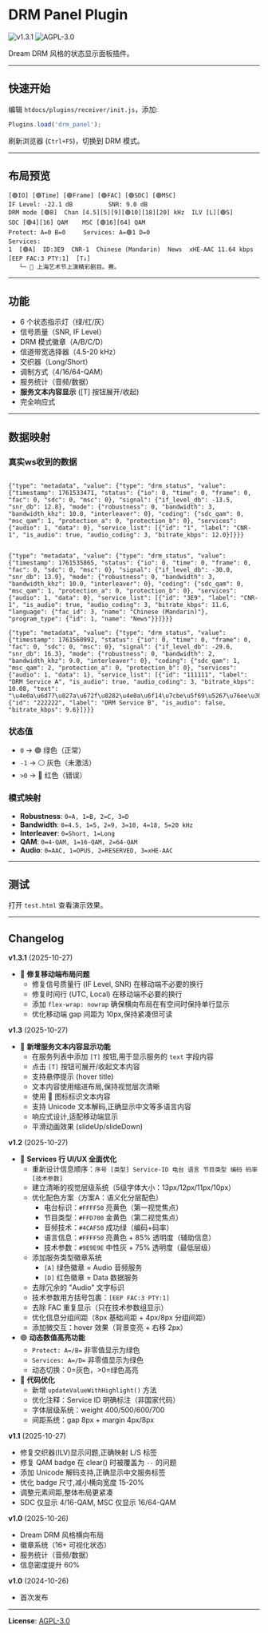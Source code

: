 # DRM Panel Plugin

![v1.3.1](https://img.shields.io/badge/v-1.3.1-blue) ![AGPL-3.0](https://img.shields.io/badge/license-AGPL--3.0-green)

Dream DRM 风格的状态显示面板插件。

---

## 快速开始

编辑 `htdocs/plugins/receiver/init.js`，添加:
```javascript
Plugins.load('drm_panel');
```

刷新浏览器 (`Ctrl+F5`)，切换到 DRM 模式。

---

## 布局预览

```
[🟢IO] [🟢Time] [🟢Frame] [🟢FAC] [🟢SDC] [🟢MSC]
IF Level: -22.1 dB          SNR: 9.0 dB
DRM mode [🟢B]  Chan [4.5][5][9][🟢10][18][20] kHz  ILV [L][🟢S]
SDC [🟢4][16] QAM    MSC [🟢16][64] QAM
Protect: A=0 B=0     Services: A=🟢1 D=0
Services:
1  [🟢A]  ID:3E9  CNR-1  Chinese (Mandarin)  News  xHE-AAC 11.64 kbps  [EEP FAC:3 PTY:1]  [T↓]
   └─ 📄 上海艺术节上演精彩剧目。赛。
```

---

## 功能

- 6 个状态指示灯（绿/红/灰）
- 信号质量（SNR, IF Level）
- DRM 模式徽章（A/B/C/D）
- 信道带宽选择器（4.5-20 kHz）
- 交织器（Long/Short）
- 调制方式（4/16/64-QAM）
- 服务统计（音频/数据）
- **服务文本内容显示** ([T] 按钮展开/收起)
- 完全响应式

---

## 数据映射

### 真实ws收到的数据
```

{"type": "metadata", "value": {"type": "drm_status", "value": {"timestamp": 1761533471, "status": {"io": 0, "time": 0, "frame": 0, "fac": 0, "sdc": 0, "msc": 0}, "signal": {"if_level_db": -13.5, "snr_db": 12.8}, "mode": {"robustness": 0, "bandwidth": 3, "bandwidth_khz": 10.0, "interleaver": 0}, "coding": {"sdc_qam": 0, "msc_qam": 1, "protection_a": 0, "protection_b": 0}, "services": {"audio": 1, "data": 0}, "service_list": [{"id": "1", "label": "CNR-1", "is_audio": true, "audio_coding": 3, "bitrate_kbps": 12.0}]}}}


{"type": "metadata", "value": {"type": "drm_status", "value": {"timestamp": 1761535865, "status": {"io": 0, "time": 0, "frame": 0, "fac": 0, "sdc": 0, "msc": 0}, "signal": {"if_level_db": -30.0, "snr_db": 13.9}, "mode": {"robustness": 0, "bandwidth": 3, "bandwidth_khz": 10.0, "interleaver": 0}, "coding": {"sdc_qam": 0, "msc_qam": 1, "protection_a": 0, "protection_b": 0}, "services": {"audio": 1, "data": 0}, "service_list": [{"id": "3E9", "label": "CNR-1", "is_audio": true, "audio_coding": 3, "bitrate_kbps": 11.6, "language": {"fac_id": 3, "name": "Chinese (Mandarin)"}, "program_type": {"id": 1, "name": "News"}}]}}}

{"type": "metadata", "value": {"type": "drm_status", "value": {"timestamp": 1761560992, "status": {"io": 0, "time": 0, "frame": 0, "fac": 0, "sdc": 0, "msc": 0}, "signal": {"if_level_db": -29.6, "snr_db": 16.3}, "mode": {"robustness": 0, "bandwidth": 2, "bandwidth_khz": 9.0, "interleaver": 0}, "coding": {"sdc_qam": 1, "msc_qam": 2, "protection_a": 0, "protection_b": 0}, "services": {"audio": 1, "data": 1}, "service_list": [{"id": "111111", "label": "DRM Service A", "is_audio": true, "audio_coding": 3, "bitrate_kbps": 10.08, "text": "\u4e0a\u6d77\u827a\u672f\u8282\u4e0a\u6f14\u7cbe\u5f69\u5267\u76ee\u3002\u8d5b\u3002"}, {"id": "222222", "label": "DRM Service B", "is_audio": false, "bitrate_kbps": 9.6}]}}}
```

### 状态值
- `0` → 🟢 绿色（正常）
- `-1` → ⚪ 灰色（未激活）
- `>0` → 🔴 红色（错误）

### 模式映射
- **Robustness**: `0=A, 1=B, 2=C, 3=D`
- **Bandwidth**: `0=4.5, 1=5, 2=9, 3=10, 4=18, 5=20 kHz`
- **Interleaver**: `0=Short, 1=Long`
- **QAM**: `0=4-QAM, 1=16-QAM, 2=64-QAM`
- **Audio**: `0=AAC, 1=OPUS, 2=RESERVED, 3=xHE-AAC`

---

## 测试

打开 `test.html` 查看演示效果。

---

## Changelog

**v1.3.1** (2025-10-27)
- 🐛 **修复移动端布局问题**
  - 修复信号质量行 (IF Level, SNR) 在移动端不必要的换行
  - 修复时间行 (UTC, Local) 在移动端不必要的换行
  - 添加 `flex-wrap: nowrap` 确保横向布局在有空间时保持单行显示
  - 优化移动端 gap 间距为 10px,保持紧凑但可读

**v1.3** (2025-10-27)
- 📄 **新增服务文本内容显示功能**
  - 在服务列表中添加 `[T]` 按钮,用于显示服务的 `text` 字段内容
  - 点击 `[T]` 按钮可展开/收起文本内容
  - 支持悬停提示 (hover title)
  - 文本内容使用缩进布局,保持视觉层次清晰
  - 使用 📄 图标标识文本内容
  - 支持 Unicode 文本解码,正确显示中文等多语言内容
  - 响应式设计,适配移动端显示
  - 平滑动画效果 (slideUp/slideDown)

**v1.2** (2025-10-27)
- 🎨 **Services 行 UI/UX 全面优化**
  - 重新设计信息顺序：`序号 [类型] Service-ID 电台 语言 节目类型 编码 码率 [技术参数]`
  - 建立清晰的视觉层级系统（5级字体大小：13px/12px/11px/10px）
  - 优化配色方案（方案A：语义化分层配色）
    - 电台标识：`#FFFF50` 亮黄色（第一视觉焦点）
    - 节目类型：`#FFD700` 金黄色（第二视觉焦点）
    - 音频技术：`#4CAF50` 成功绿（编码+码率）
    - 语言信息：`#FFFF50` 亮黄色 + 85% 透明度（辅助信息）
    - 技术参数：`#9E9E9E` 中性灰 + 75% 透明度（最低层级）
  - 添加服务类型徽章系统
    - `[A]` 绿色徽章 = Audio 音频服务
    - `[D]` 红色徽章 = Data 数据服务
  - 去除冗余的 "Audio" 文字标识
  - 技术参数用方括号包裹：`[EEP FAC:3 PTY:1]`
  - 去除 FAC 重复显示（只在技术参数组显示）
  - 优化信息分组间距（8px 基础间距 + 4px/8px 分组间距）
  - 添加微交互：hover 效果（背景变亮 + 右移 2px）
- 🟢 **动态数值高亮功能**
  - `Protect: A=/B=` 非零值显示为绿色
  - `Services: A=/D=` 非零值显示为绿色
  - 动态切换：0=灰色，>0=绿色高亮
- 📝 **代码优化**
  - 新增 `updateValueWithHighlight()` 方法
  - 优化注释：Service ID 明确标注（非国家代码）
  - 字体层级系统：weight 400/500/600/700
  - 间距系统：gap 8px + margin 4px/8px

**v1.1** (2025-10-27)
- 修复交织器(ILV)显示问题,正确映射 L/S 标签
- 修复 QAM badge 在 clear() 时被覆盖为 `--` 的问题
- 添加 Unicode 解码支持,正确显示中文服务标签
- 优化 badge 尺寸,减小横向宽度 15-20%
- 调整元素间距,整体布局更紧凑
- SDC 仅显示 4/16-QAM, MSC 仅显示 16/64-QAM

**v1.0** (2025-10-26)
- Dream DRM 风格横向布局
- 徽章系统（16+ 可视化状态）
- 服务统计（音频/数据）
- 信息密度提升 60%

**v1.0** (2024-10-26)
- 首次发布

---

**License**: [AGPL-3.0](https://www.gnu.org/licenses/agpl-3.0.html)
